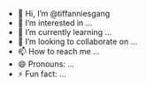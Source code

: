 - 👋 Hi, I’m @tiffanniesgang
- 👀 I’m interested in ...
- 🌱 I’m currently learning ...
- 💞️ I’m looking to collaborate on ...
- 📫 How to reach me ...
- 😄 Pronouns: ...
- ⚡ Fun fact: ...

<!---
tiffanniesgang/tiffanniesgang is a ✨ special ✨ repository because its `README.md` (this file) appears on your GitHub profile.
You can click the Preview link to take a look at your changes.
--->
